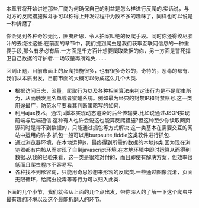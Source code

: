 本章节将开始讲述那些厂商为何确保自己的利益是怎么样进行反爬的.实话说，与对方的反爬措施做斗争可以称得上开发过程中为数不多的趣味了，同样也可以说是一种折磨了.

  
你会见到各种奇妙无比，匪夷所思，令人拍案叫绝的反爬手段。同时你还得绞尽脑汁的去绕过这些.在前面的章节中，我们提到爬虫是我们获取互联网信息的一种重要手段,那么有矛必有盾.一方面是千方百计想要爬取数据的你，另一方面是誓死捍卫自己数据的守护者.一场较量再所难免.......

  
回到正题，目前市面上的反爬措施很多，也有很多奇妙的，奇特的，恶毒的都有.我们从本质出发，目前市面的大概可以分成这么几个大类.

* 根据访问日志，流量，爬取行为以及各种相关算法来判定该行为是不是爬虫所为，从而触发黑名单或者蜜罐系统。例如最为经典的封禁IP和封禁账号.这一类用途最广，防范水平要看其判断策略写的如何.
* 利用ajax技术，通过js脚本实现动态渲染的后台传输类.比如说通过JSON实现前端与后端通信.这种有人也许会说这也能算反爬措施?但这种至少你读取网页源码时是得不到数据的，只能通过抓包等方式解决.这一类基本在需要交互的网站中运用的许多.抓包一般可以用burpsuite,fiddle这类软件进行抓包.
* 通过浏览器环境，在本地运算js，最终得到所需的数据的本地js类.因为现在浏览器都有内核从而实现了自带javascript环境.在本地环境中即时运算从而得到数据.从我的经验来看，这一类是很难对付的，而且即使有解决方案，但效率很低而且爬虫程序不容易写.
* 各种找不到形容词，只能用奇思妙想来形容的反爬类.一些通过图像混淆，页面无限循环，给爬虫投毒等等行为可以归入此类.

下面的几个小节，我们就会从上面的几个点出发，带你深入的了解一下这个爬虫中最有趣的环境以及这个最能折磨人的环节.


